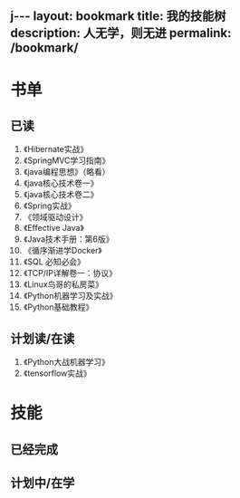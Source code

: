 j---
layout: bookmark
title: 我的技能树
description: 人无学，则无进
permalink: /bookmark/
---

# 书单

## 已读
1.	《Hibernate实战》
2.	《SpringMVC学习指南》
3.	《java编程思想》（略看）
4.	《java核心技术卷一》
5.  《java核心技术卷二》
6.	《Spring实战》
7.  《领域驱动设计》
8.  《Effective Java》
9.  《Java技术手册：第6版》
10. 《循序渐进学Docker》
11. 《SQL 必知必会》
12. 《TCP/IP详解卷一：协议》
13. 《Linux鸟哥的私房菜》
14. 《Python机器学习及实战》
15. 《Python基础教程》

## 计划读/在读
1. 《Python大战机器学习》
2. 《tensorflow实战》


# 技能

## 已经完成



## 计划中/在学







